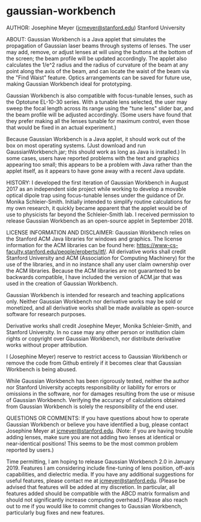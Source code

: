 # gaussian-workbench

AUTHOR:
Josephine Meyer (jcmeyer@stanford.edu)
Stanford University

ABOUT:
Gaussian Workbench is a Java applet that simulates the propagation of Gaussian laser beams through systems of lenses. The user may add, remove, or adjust lenses at will using the buttons at the bottom of the screen; the beam profile will be updated accordingly. The applet also calculates the 1/e^2 radius and the radius of curvature of the beam at any point along the axis of the beam, and can locate the waist of the beam via the "Find Waist" feature. Optics arrangements can be saved for future use, making Gaussian Workbench ideal for prototyping.

Gaussian Workbench is also compatible with focus-tunable lenses, such as the Optotune EL-10-30 series. With a tunable lens selected, the user may sweep the focal length across its range using the "tune lens" slider bar, and the beam profile will be adjusted accordingly. (Some users have found that they prefer making all the lenses tunable for maximum control, even those that would be fixed in an actual experiment.)

Because Gaussian Workbench is a Java applet, it should work out of the box on most operating systems. (Just download and run GaussianWorkbench.jar; this should work as long as Java is installed.) In some cases, users have reported problems with the text and graphics appearing too small; this appears to be a problem with Java rather than the applet itself, as it appears to have gone away with a recent Java update.

HISTORY:
I developed the first iteration of Gaussian Workbench in August 2017 as an independent side project while working to develop a movable optical dipole trap using focus-tunable lenses under the guidance of Dr. Monika Schleier-Smith. Initially intended to simplify routine calculations for my own research, it quickly became apparent that the applet would be of use to physicists far beyond the Schleier-Smith lab. I received permission to release Gaussian Workbench as an open-source applet in September 2018.

LICENSE INFORMATION AND DISCLAIMER:
Gaussian Workbench relies on the Stanford ACM Java libraries for windows and graphics. The license information for the ACM libraries can be found here: https://www-cs-faculty.stanford.edu/people/eroberts/jtf/. All derivative works shall credit Stanford University and ACM (Association for Computing Machinery) for the use of the libraries, and in no instance shall any user claim ownership over the ACM libraries. Because the ACM libraries are not guaranteed to be backwards compatible, I have included the version of ACM.jar that was used in the creation of Gaussian Workbench.

Gaussian Workbench is intended for research and teaching applications only. Neither Gaussian Workbench nor derivative works may be sold or monetized, and all derivative works shall be made available as open-source software for research purposes.

Derivative works shall credit Josephine Meyer, Monika Schleier-Smith, and Stanford University. In no case may any other person or institution claim rights or copyright over Gaussian Workbench, nor distribute derivative works without proper attribution.

I (Josephine Meyer) reserve to restrict access to Gaussian Workbench or remove the code from Github entirely if it becomes clear that Gaussian Workbench is being abused.

While Gaussian Workbench has been rigorously tested, neither the author nor Stanford University accepts responsibility or liability for errors or omissions in the software, nor for damages resulting from the use or misuse of Gaussian Workbench. Verifying the accuracy of calculations obtained from Gaussian Workbench is solely the responsibility of the end user.

QUESTIONS OR COMMENTS:
If you have questions about how to operate Gaussian Workbench or believe you have identified a bug, please contact Josephine Meyer at jcmeyer@stanford.edu. (Note: if you are having trouble adding lenses, make sure you are not adding two lenses at identical or near-identical positions! This seems to be the most common problem reported by users.)

Time permitting, I am hoping to release Gaussian Workbench 2.0 in January 2019. Features I am considering include fine-tuning of lens position, off-axis capabilities, and dielectric media. If you have any additional suggestions for useful features, please contact me at jcmeyer@stanford.edu. (Please be advised that features will be added at my discretion. In particular, all features added should be compatible with the ABCD matrix formalism and should not significantly increase computing overhead.) Please also reach out to me if you would like to commit changes to Gaussian Workbench, particularly bug fixes and new features.


